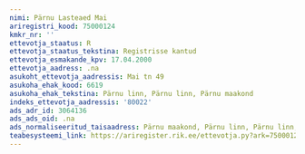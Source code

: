 ```yaml
---
nimi: Pärnu Lasteaed Mai
ariregistri_kood: 75000124
kmkr_nr: ''
ettevotja_staatus: R
ettevotja_staatus_tekstina: Registrisse kantud
ettevotja_esmakande_kpv: 17.04.2000
ettevotja_aadress: .na
asukoht_ettevotja_aadressis: Mai tn 49
asukoha_ehak_kood: 6619
asukoha_ehak_tekstina: Pärnu linn, Pärnu linn, Pärnu maakond
indeks_ettevotja_aadressis: '80022'
ads_adr_id: 3064136
ads_ads_oid: .na
ads_normaliseeritud_taisaadress: Pärnu maakond, Pärnu linn, Pärnu linn, Mai tn 49
teabesysteemi_link: https://ariregister.rik.ee/ettevotja.py?ark=75000124&ref=rekvisiidid
---
```

